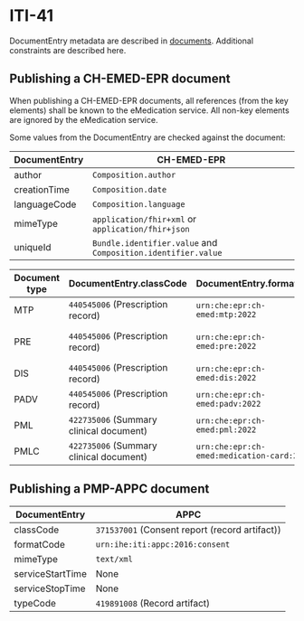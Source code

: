 # ITI-41

DocumentEntry metadata are described in [documents](documents.md). Additional constraints are described here.

## Publishing a CH-EMED-EPR document

When publishing a CH-EMED-EPR documents, all references (from the key elements) shall be known to the eMedication service.
All non-key elements are ignored by the eMedication service.

Some values from the DocumentEntry are checked against the document:

| DocumentEntry | CH-EMED-EPR                                                  |
| ------------- | ------------------------------------------------------------ |
| author        | `Composition.author`                                         |
| creationTime  | `Composition.date`                                           |
| languageCode  | `Composition.language`                                       |
| mimeType      | `application/fhir+xml` or `application/fhir+json`            |
| uniqueId      | `Bundle.identifier.value` and `Composition.identifier.value` |

| Document type | DocumentEntry.classCode                 | DocumentEntry.formatCode                   | DocumentEntry.typeCode                                        |
| ------------- | --------------------------------------- | ------------------------------------------ | ------------------------------------------------------------- |
| MTP           | `440545006` (Prescription record)       | `urn:che:epr:ch-emed:mtp:2022`             | `419891008` (Record artifact)                                 |
| PRE           | `440545006` (Prescription record)       | `urn:che:epr:ch-emed:pre:2022`             | `761938008` (Medicinal Prescription record (record artifact)) |
| DIS           | `440545006` (Prescription record)       | `urn:che:epr:ch-emed:dis:2022`             | `419891008` (Record artifact)                                 |
| PADV          | `440545006` (Prescription record)       | `urn:che:epr:ch-emed:padv:2022`            | `419891008` (Record artifact)                                 |
| PML           | `422735006` (Summary clinical document) | `urn:che:epr:ch-emed:pml:2022`             | `721912009` (Medication summary document)                     |
| PMLC          | `422735006` (Summary clinical document) | `urn:che:epr:ch-emed:medication-card:2022` | `721912009` (Medication summary document)                     |

## Publishing a PMP-APPC document

| DocumentEntry    | APPC                                           |
| ---------------- | ---------------------------------------------- |
| classCode        | `371537001` (Consent report (record artifact)) |
| formatCode       | `urn:ihe:iti:appc:2016:consent`                |
| mimeType         | `text/xml`                                     |
| serviceStartTime | None                                           | <!-- TODO: now? -->
| serviceStopTime  | None                                           |
| typeCode         | `419891008` (Record artifact)                  |
